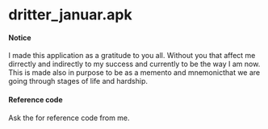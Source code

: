 # dritter_januar.apk

#### Notice
I made this application as a gratitude to you all. Without you that affect me dirrectly and indirectly to my success 
and currently to be the way I am now. This is made also in purpose to be as a memento and mnemonicthat we are going through 
stages of life and hardship.

#### Reference code
Ask the for reference code from me.
        

